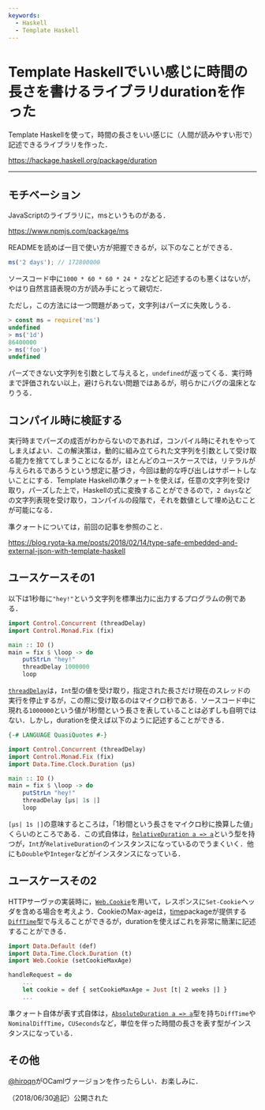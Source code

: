 ```yaml
---
keywords:
  - Haskell
  - Template Haskell
---
```


# Template Haskellでいい感じに時間の長さを書けるライブラリdurationを作った

Template Haskellを使って，時間の長さをいい感じに（人間が読みやすい形で）記述できるライブラリを作った．

https://hackage.haskell.org/package/duration

[](https://github.com/ryota-ka/duration)

---

## モチベーション

JavaScriptのライブラリに，msというものがある．

https://www.npmjs.com/package/ms

READMEを読めば一目で使い方が把握できるが，以下のなことができる．

```javascript
ms('2 days'); // 172800000
```

ソースコード中に`1000 * 60 * 60 * 24 * 2`などと記述するのも悪くはないが，やはり自然言語表現の方が読み手にとって親切だ．

ただし，この方法には一つ問題があって，文字列はパーズに失敗しうる．

```javascript
> const ms = require('ms')
undefined
> ms('1d')
86400000
> ms('foo')
undefined
```

パーズできない文字列を引数として与えると，`undefined`が返ってくる．実行時まで評価されない以上，避けられない問題ではあるが，明らかにバグの温床となりうる．

## コンパイル時に検証する

実行時までパーズの成否がわからないのであれば，コンパイル時にそれをやってしまえばよい．この解決策は，動的に組み立てられた文字列を引数として受け取る能力を捨ててしまうことになるが，ほとんどのユースケースでは，リテラルが与えられるであろうという想定に基づき，今回は動的な呼び出しはサポートしないことにする．Template Haskellの準クォートを使えば，任意の文字列を受け取り，パーズした上で，Haskellの式に変換することができるので，`2 days`などの文字列表現を受け取り，コンパイルの段階で，それを数値として埋め込むことが可能になる．

準クォートについては，前回の記事を参照のこと．

https://blog.ryota-ka.me/posts/2018/02/14/type-safe-embedded-and-external-json-with-template-haskell

## ユースケースその1

以下は1秒毎に`"hey!"`という文字列を標準出力に出力するプログラムの例である．

```haskell
import Control.Concurrent (threadDelay)
import Control.Monad.Fix (fix)

main :: IO ()
main = fix $ \loop -> do
    putStrLn "hey!"
    threadDelay 1000000
    loop
```

[`threadDelay`](http://hackage.haskell.org/package/base-4.11.1.0/docs/Control-Concurrent.html#v:threadDelay)は，`Int`型の値を受け取り，指定された長さだけ現在のスレッドの実行を停止するが，この際に受け取るのはマイクロ秒である．ソースコード中に現れる`1000000`という値が1秒間という長さを表していることは必ずしも自明ではない．しかし，durationを使えば以下のように記述することができる．

```haskell
{-# LANGUAGE QuasiQuotes #-}

import Control.Concurrent (threadDelay)
import Control.Monad.Fix (fix)
import Data.Time.Clock.Duration (µs)

main :: IO ()
main = fix $ \loop -> do
    putStrLn "hey!"
    threadDelay [µs| 1s |]
    loop
```

`[µs| 1s |]`の意味するところは，「1秒間という長さをマイクロ秒に換算した値」くらいのところである．この式自体は，[`RelativeDuration a => a`](http://hackage.haskell.org/package/duration-0.1.0.0/docs/Data-Time-Clock-Duration-Types.html#t:RelativeDuration)という型を持つが，`Int`が`RelativeDuration`のインスタンスになっているのでうまくいく．他にも`Double`や`Integer`などがインスタンスになっている．

## ユースケースその2

HTTPサーヴァの実装時に，[`Web.Cookie`](http://hackage.haskell.org/package/cookie-0.4.4/docs/Web-Cookie.html)を用いて，レスポンスに`Set-Cookie`ヘッダを含める場合を考えよう．CookieのMax-ageは，[time](https://hackage.haskell.org/package/time)packageが提供する[`DiffTime`](https://hackage.haskell.org/package/time-1.9.1/docs/Data-Time-Clock.html#t:DiffTime)型で与えることができるが，durationを使えばこれを非常に簡潔に記述することができる．

```haskell
import Data.Default (def)
import Data.Time.Clock.Duration (t)
import Web.Cookie (setCookieMaxAge)

handleRequest = do
    ...
    let cookie = def { setCookieMaxAge = Just [t| 2 weeks |] }
    ...
```

準クォート自体が表す式自体は，[`AbsoluteDuration a => a`](https://hackage.haskell.org/package/duration-0.1.0.0/docs/Data-Time-Clock-Duration-Types.html#t:AbsoluteDuration)型を持ち`DiffTime`や`NominalDiffTime`，`CUSeconds`など，単位を伴った時間の長さを表す型がインスタンスになっている．

## その他

[@hiroqn](https://github.com/hiroqn)がOCamlヴァージョンを作ったらしい．お楽しみに．

（2018/06/30追記）公開された

[](https://qiita.com/hiroqn@github/items/a676040612534fa1b0e6)
